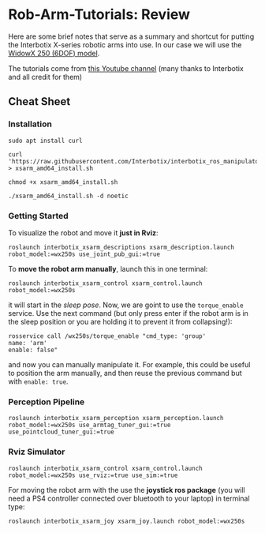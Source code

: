 # Rob-Arm-Tutorials: Review
Here are some brief notes that serve as a summary and shortcut for putting the Interbotix X-series robotic arms into use. In our case we will use the [WidowX 250 (6DOF) model](https://www.trossenrobotics.com/widowx-250-robot-arm-6dof.aspx#documentation).

The tutorials come from [this Youtube channel](https://www.youtube.com/watch?v=o9EXEgzbAxQ&list=PL8X3t2QTE54sMTCF59t0pTFXgAmdf0Y9t&ab_channel=TrossenRobotics) (many thanks to Interbotix and all credit for them)

## Cheat Sheet

### Installation
```
sudo apt install curl

curl 'https://raw.githubusercontent.com/Interbotix/interbotix_ros_manipulators/main/interbotix_ros_xsarms/install/amd64/xsarm_amd64_install.sh' > xsarm_amd64_install.sh

chmod +x xsarm_amd64_install.sh

./xsarm_amd64_install.sh -d noetic
```
### Getting Started
To visualize the robot and move it **just in Rviz**:
```
roslaunch interbotix_xsarm_descriptions xsarm_description.launch robot_model:=wx250s use_joint_pub_gui:=true
```

To **move the robot arm manually**, launch this in one terminal: 
```
roslaunch interbotix_xsarm_control xsarm_control.launch robot_model:=wx250s
```
it will start in the *sleep pose*. Now, we are goint to use the `torque_enable` service. Use the next command (but only press enter if the robot arm is in the sleep position or you are holding it to prevent it from collapsing!):
```
rosservice call /wx250s/torque_enable "cmd_type: 'group'
name: 'arm'
enable: false"
```
and now you can manually manipulate it. For example, this could be useful to position the arm manually, and then reuse the previous command but with `enable: true`.
### Perception Pipeline
```
roslaunch interbotix_xsarm_perception xsarm_perception.launch robot_model:=wx250s use_armtag_tuner_gui:=true use_pointcloud_tuner_gui:=true
```
### Rviz Simulator
``` 
roslaunch interbotix_xsarm_control xsarm_control.launch robot_model:=wx250s use_rviz:=true use_sim:=true
```
For moving the robot arm with the use the **joystick ros package** (you will need a PS4 controller connected over bluetooth to your laptop) in terminal type:
```
roslaunch interbotix_xsarm_joy xsarm_joy.launch robot_model:=wx250s
```